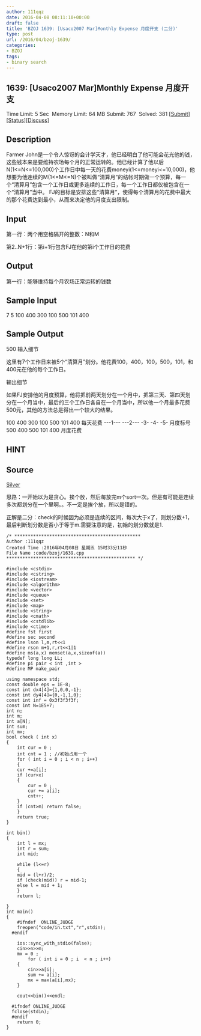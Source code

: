 ```yaml
---
author: 111qqz
date: 2016-04-08 08:11:10+00:00
draft: false
title: 'BZOJ 1639: [Usaco2007 Mar]Monthly Expense 月度开支 (二分)'
type: post
url: /2016/04/bzoj-1639/
categories:
- BZOJ
tags:
- binary search
---
```





## 1639: [Usaco2007 Mar]Monthly Expense 月度开支


Time Limit: 5 Sec  Memory Limit: 64 MB
Submit: 767  Solved: 381
[[Submit](http://www.lydsy.com/JudgeOnline/submitpage.php?id=1639)][[Status](http://www.lydsy.com/JudgeOnline/problemstatus.php?id=1639)][[Discuss](http://www.lydsy.com/JudgeOnline/bbs.php?id=1639)]


## Description






Farmer John是一个令人惊讶的会计学天才，他已经明白了他可能会花光他的钱，这些钱本来是要维持农场每个月的正常运转的。他已经计算了他以后N(1<=N<=100,000)个工作日中每一天的花费moneyi(1<=moneyi<=10,000)，他想要为他连续的M(1<=M<=N)个被叫做“清算月”的结帐时期做一个预算，每一个“清算月”包含一个工作日或更多连续的工作日，每一个工作日都仅被包含在一个“清算月”当中。 FJ的目标是安排这些“清算月”，使得每个清算月的花费中最大的那个花费达到最小，从而来决定他的月度支出限制。






## Input






第一行：两个用空格隔开的整数：N和M

第2..N+1行：第i+1行包含FJ在他的第i个工作日的花费






## Output






第一行：能够维持每个月农场正常运转的钱数






## Sample Input




7 5
100
400
300
100
500
101
400





## Sample Output




500
输入细节

这里有7个工作日来被5个“清算月”划分。他花费100，400，100，500，101，和400元在他的每个工作日。

输出细节

如果FJ安排他的月度预算，他将把前两天划分在一个月中，把第三天、第四天划分在一个月当中，最后的三个工作日各自在一个月当中，所以他一个月最多花费500元，其他的方法总是得出一个较大的结果。

100 400 300 100 500 101 400 每天花费
---1--- ---2--- -3- -4- -5- 月度标号
500 400 500 101 400 月度花费





## HINT







## Source






[Silver](http://www.lydsy.com/JudgeOnline/problemset.php?search=Silver)






思路：一开始以为是贪心。挨个放，然后每放完m个sort一次。但是有可能是连续多次都划分在一个里啊。。不一定是挨个放，所以是错的。

正解是二分：check的时候因为必须是连续的区间，每次大于x了，则划分数+1，最后判断划分数是否小于等于m.需要注意的是，初始的划分数就是1.





 

    
    /* ***********************************************
    Author :111qqz
    Created Time :2016年04月08日 星期五 15时33分11秒
    File Name :code/bzoj/1639.cpp
    ************************************************ */
    
    #include <cstdio>
    #include <cstring>
    #include <iostream>
    #include <algorithm>
    #include <vector>
    #include <queue>
    #include <set>
    #include <map>
    #include <string>
    #include <cmath>
    #include <cstdlib>
    #include <ctime>
    #define fst first
    #define sec second
    #define lson l,m,rt<<1
    #define rson m+1,r,rt<<1|1
    #define ms(a,x) memset(a,x,sizeof(a))
    typedef long long LL;
    #define pi pair < int ,int >
    #define MP make_pair
    
    using namespace std;
    const double eps = 1E-8;
    const int dx4[4]={1,0,0,-1};
    const int dy4[4]={0,-1,1,0};
    const int inf = 0x3f3f3f3f;
    const int N=1E5+7;
    int n;
    int m;
    int a[N];
    int sum;
    int mx;
    bool check ( int x)
    {
        int cur = 0 ; 
        int cnt = 1 ; //初始占用一个
        for ( int i = 0 ; i < n ; i++)
        {
    	cur +=a[i];
    	if (cur>x)
    	{
    	    cur = 0 ;
    	    cur += a[i];
    	    cnt++;
    	}
    	if (cnt>m) return false;
        }
        return true;
    }
    
    int bin()
    {
        int l = mx;
        int r = sum;
        int mid;
    
        while (l<=r)
        {
    	mid = (l+r)/2;
    	if (check(mid)) r = mid-1;
    	else l = mid + 1;
        }
        return l;
    
    }
    int main()
    {
    	#ifndef  ONLINE_JUDGE 
    	freopen("code/in.txt","r",stdin);
      #endif
    
    	ios::sync_with_stdio(false);
    	cin>>n>>m;
    	mx = 0 ;
        	for ( int i = 0 ; i  < n ; i++)
    	{
    	    cin>>a[i];
    	    sum += a[i];
    	    mx = max(a[i],mx);
    	}
    
    	cout<<bin()<<endl;
    
      #ifndef ONLINE_JUDGE  
      fclose(stdin);
      #endif
        return 0;
    }
    



